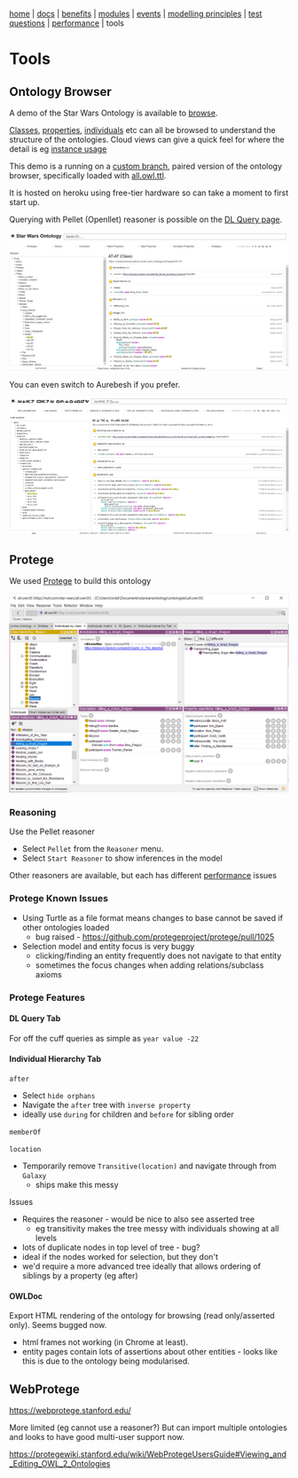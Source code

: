 [home](../) |
[docs](readme.md) |
[benefits](benefits.md) |
[modules](modularisation.md) |
[events](events.md) |
[modelling principles](modelling-principles.md) |
[test questions](test-questions.md) |
[performance](performance.md) |
tools

# Tools

## Ontology Browser

A demo of the Star Wars Ontology is available to [browse](https://star-wars-ontology.herokuapp.com/).

[Classes](http://star-wars-ontology.herokuapp.com/classes/),
[properties](http://star-wars-ontology.herokuapp.com/objectproperties/),
[individuals](http://star-wars-ontology.herokuapp.com/individuals/) etc can all be browsed to understand the structure of the ontologies.
Cloud views can give a quick feel for where the detail is eg [instance usage](https://star-wars-ontology.herokuapp.com/clouds/individuals)

This demo is a running on a [custom branch](https://github.com/nickdrummond/ontology-browser/tree/Star_Wars_Ontology_static),
paired version of the ontology browser, specifically loaded with [all.owl.ttl](http://star-wars-ontology.herokuapp.com/ontologies/-1715300141).

It is hosted on heroku using free-tier hardware so can take a moment to first start up. 

Querying with Pellet (Openllet) reasoner is possible on the [DL Query page](http://star-wars-ontology.herokuapp.com/ontologies/-1715300141).

![Ontology browser ](at-at.png)

You can even switch to Aurebesh if you prefer.

![Ontology browser in Aurebesh](aurebesh.png)

## Protege

We used [Protege](https://protege.stanford.edu) to build this ontology

![Star Wars ontology loaded in Protege](killing_a_Krayt_Dragon.png)

### Reasoning

Use the Pellet reasoner

* Select `Pellet` from the `Reasoner` menu.
* Select `Start Reasoner` to show inferences in the model

Other reasoners are available, but each has different [performance](performance.md) issues

### Protege Known Issues

* Using Turtle as a file format means changes to base cannot be saved if other ontologies loaded 
  * bug raised - https://github.com/protegeproject/protege/pull/1025
* Selection model and entity focus is very buggy
  * clicking/finding an entity frequently does not navigate to that entity
  * sometimes the focus changes when adding relations/subclass axioms

### Protege Features

#### DL Query Tab

For off the cuff queries as simple as `year value -22`


#### Individual Hierarchy Tab

`after`
  * Select `hide orphans`
  * Navigate the `after` tree with `inverse property`
  * ideally use `during` for children and `before` for sibling order

`memberOf`

`location`
  * Temporarily remove `Transitive(location)` and navigate through from `Galaxy`
    * ships make this messy

Issues   
* Requires the reasoner - would be nice to also see asserted tree
    * eg transitivity makes the tree messy with individuals showing at all levels
* lots of duplicate nodes in top level of tree - bug?
* ideal if the nodes worked for selection, but they don't
* we'd require a more advanced tree ideally that allows ordering of siblings by a property (eg after)
    
#### OWLDoc

Export HTML rendering of the ontology for browsing (read only/asserted only).
Seems bugged now.
* html frames not working (in Chrome at least).
* entity pages contain lots of assertions about other entities - looks like this is due to the ontology being modularised.

## WebProtege

https://webprotege.stanford.edu/

More limited (eg cannot use a reasoner?)
But can import multiple ontologies and looks to have good multi-user support now.

https://protegewiki.stanford.edu/wiki/WebProtegeUsersGuide#Viewing_and_Editing_OWL_2_Ontologies
